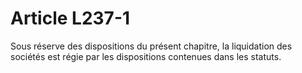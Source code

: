 # Article L237-1

Sous réserve des dispositions du présent chapitre, la liquidation des sociétés est régie par les dispositions contenues dans les statuts.
